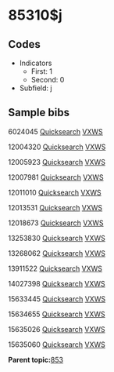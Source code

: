 # 85310$j

## Codes

-   Indicators
    -   First: 1
    -   Second: 0
-   Subfield: j

## Sample bibs

6024045 [Quicksearch](https://search.library.yale.edu/catalog/6024045) [VXWS](http://prodorbis.library.yale.edu:7014/vxws/GetHoldingsService?bibId=6024045)

12004320 [Quicksearch](https://search.library.yale.edu/catalog/12004320) [VXWS](http://prodorbis.library.yale.edu:7014/vxws/GetHoldingsService?bibId=12004320)

12005923 [Quicksearch](https://search.library.yale.edu/catalog/12005923) [VXWS](http://prodorbis.library.yale.edu:7014/vxws/GetHoldingsService?bibId=12005923)

12007981 [Quicksearch](https://search.library.yale.edu/catalog/12007981) [VXWS](http://prodorbis.library.yale.edu:7014/vxws/GetHoldingsService?bibId=12007981)

12011010 [Quicksearch](https://search.library.yale.edu/catalog/12011010) [VXWS](http://prodorbis.library.yale.edu:7014/vxws/GetHoldingsService?bibId=12011010)

12013531 [Quicksearch](https://search.library.yale.edu/catalog/12013531) [VXWS](http://prodorbis.library.yale.edu:7014/vxws/GetHoldingsService?bibId=12013531)

12018673 [Quicksearch](https://search.library.yale.edu/catalog/12018673) [VXWS](http://prodorbis.library.yale.edu:7014/vxws/GetHoldingsService?bibId=12018673)

13253830 [Quicksearch](https://search.library.yale.edu/catalog/13253830) [VXWS](http://prodorbis.library.yale.edu:7014/vxws/GetHoldingsService?bibId=13253830)

13268062 [Quicksearch](https://search.library.yale.edu/catalog/13268062) [VXWS](http://prodorbis.library.yale.edu:7014/vxws/GetHoldingsService?bibId=13268062)

13911522 [Quicksearch](https://search.library.yale.edu/catalog/13911522) [VXWS](http://prodorbis.library.yale.edu:7014/vxws/GetHoldingsService?bibId=13911522)

14027398 [Quicksearch](https://search.library.yale.edu/catalog/14027398) [VXWS](http://prodorbis.library.yale.edu:7014/vxws/GetHoldingsService?bibId=14027398)

15633445 [Quicksearch](https://search.library.yale.edu/catalog/15633445) [VXWS](http://prodorbis.library.yale.edu:7014/vxws/GetHoldingsService?bibId=15633445)

15634655 [Quicksearch](https://search.library.yale.edu/catalog/15634655) [VXWS](http://prodorbis.library.yale.edu:7014/vxws/GetHoldingsService?bibId=15634655)

15635026 [Quicksearch](https://search.library.yale.edu/catalog/15635026) [VXWS](http://prodorbis.library.yale.edu:7014/vxws/GetHoldingsService?bibId=15635026)

15635060 [Quicksearch](https://search.library.yale.edu/catalog/15635060) [VXWS](http://prodorbis.library.yale.edu:7014/vxws/GetHoldingsService?bibId=15635060)

**Parent topic:**[853](../../tags/853/853.md)

